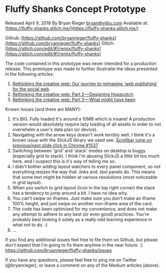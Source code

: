 


 Fluffy Shanks Concept Prototype
==========================

Released April 9, 2018
By Bryan Rieger <bryan@yiibu.com>
Available at: [https://fluffy-shanks.glitch.me/](https://fluffy-shanks.glitch.me/)

Github: [https://github.com/bryanrieger/fluffy-shanks](https://github.com/bryanrieger/fluffy-shanks)
Glitch: [https://glitch.com/edit/#!/remix/fluffy-shanks](https://glitch.com/edit/#!/remix/fluffy-shanks)

The code contained in this prototype was never intended for a production release.
This prototype was made to further illustratte the ideas presented in the following
articles: 

1.  [Rethinking the creative web: Our journey to reimagine ‘web publishing’ for the social web](https://medium.com/@stephanierieger/26c2f347fcd0)
2. [Rethinking the creative web: Part 2 — Designing Hopscotch](https://medium.com/p/3ab41f9fbf27/)
3.  [Rethinking the creative web: Part 3 — What might have been](https://medium.com/@stephanierieger/185fe258690b)


Known Issues (and there are MANY):

1.  It's BIG. Fully loaded it's around a 10MB which is insane!
A production version would absolutely require lazy loading of all assets in order to
not overwhelm a user's data plan (or device).
2.  Navigating with the arrow keys doesn't work terribly well. I think it's a known issue
with the SlickJS library we used see:  [Scrollbar jump on previous/next slide click in Chrome #1537](https://github.com/kenwheeler/slick/issues/1537)
3.  Switching between 'grid' and 'stack' modes on desktop is buggy (especially grid to stack).
I think I'm abusing SlickJS a little bit too much here, and I suspect this is it's
way of telling me so.
4.  I didn't bother adding layout watchers to every panel component, so not everything
resizes the way that .links and .text panels do. This means that some text might be
hidden at various resolutions (most noticeable in grid layout).
5.  When you switch to grid layout (icon in the top right corner) the stack has a tendency
to jump around a bit. I have no idea why.
6.  You can't swipe on iframes. Just make sure you don't make an iframe 100% height, and
just swipe on another non-iframe area of the card.
7.  The code has been optimized for my convenience, and does not make any attempt to
adhere to any best (or even good) practices. You're probably best looking it solely
as a really odd learning experience in what not to do. :)
8.  …
        
If you find any additional issues feel free to file them on Github, but please don't
expect that I'm going to fix them anytime in the near future. :)
https://github.com/bryanrieger/fluffy-shanks/issues

If you have any questions, please feel free to ping me on Twitter (@bryanrieger),
or leave a comment on any of the Medium articles (above).